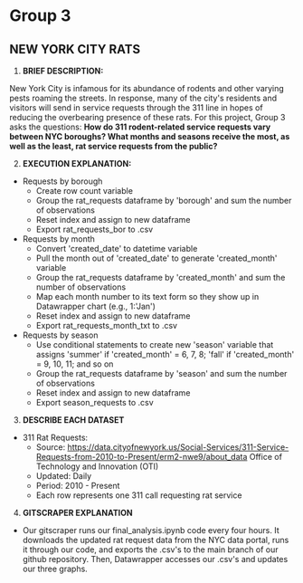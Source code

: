 # Group 3
## NEW YORK CITY RATS

1. **BRIEF DESCRIPTION:**

  New York City is infamous for its abundance of rodents and other varying pests roaming the streets. In response, many of the city's residents and visitors will send in service requests through the 311 line in hopes of reducing the overbearing presence of these rats. For this project, Group 3 asks the questions: **How do 311 rodent-related service requests vary between NYC boroughs? What months and seasons receive the most, as well as the least, rat service requests from the public?**

2. **EXECUTION EXPLANATION:**
- Requests by borough
  - Create row count variable
  - Group the rat_requests dataframe by 'borough' and sum the number of observations
  - Reset index and assign to new dataframe
  - Export rat_requests_bor to .csv
- Requests by month
  - Convert 'created_date' to datetime variable
  - Pull the month out of 'created_date' to generate 'created_month' variable
  - Group the rat_requests dataframe by 'created_month' and sum the number of observations
  - Map each month number to its text form so they show up in Datawrapper chart (e.g., 1:'Jan')
  - Reset index and assign to new dataframe
  - Export rat_requests_month_txt to .csv
- Requests by season
  - Use conditional statements to create new 'season' variable that assigns 'summer' if 'created_month' = 6, 7, 8; 'fall' if 'created_month' = 9, 10, 11; and so on
  - Group the rat_requests dataframe by 'season' and sum the number of observations
  - Reset index and assign to new dataframe
  - Export season_requests to .csv

3. **DESCRIBE EACH DATASET**
- 311 Rat Requests:
  -   Source: https://data.cityofnewyork.us/Social-Services/311-Service-Requests-from-2010-to-Present/erm2-nwe9/about_data Office of Technology and Innovation (OTI)
  -   Updated: Daily
  -   Period: 2010 - Present
  -   Each row represents one 311 call requesting rat service


4. **GITSCRAPER EXPLANATION**
- Our gitscraper runs our final_analysis.ipynb code every four hours. It downloads the updated rat request data from the NYC data portal, runs it through our code, and exports the .csv's to the main branch of our github repository. Then, Datawrapper accesses our .csv's and updates our three graphs.
